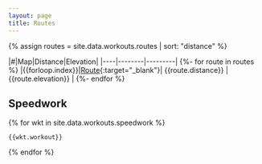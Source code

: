 ```yaml
---
layout: page
title: Routes
---
```


{% assign routes = site.data.workouts.routes | sort: "distance" %}

|#|Map|Distance|Elevation|
|----|--------|---------|
{%- for route in routes %}
|{{forloop.index}}|[Route]({{route.link}}){:target="_blank"}|  {{route.distance}} | {{route.elevation}} |
{%- endfor %}



## Speedwork

{% for wkt in site.data.workouts.speedwork %}

```
{{wkt.workout}}
```

{% endfor %}

